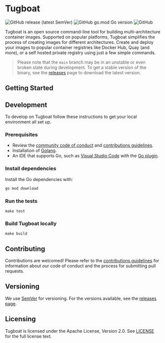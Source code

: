 # Tugboat

![GitHub release (latest SemVer)](https://img.shields.io/github/v/release/gotugboat/tugboat)
![GitHub go.mod Go version](https://img.shields.io/github/go-mod/go-version/gotugboat/tugboat)
![GitHub](https://img.shields.io/github/license/gotugboat/tugboat?color=blue)

Tugboat is an open source command-line tool for building multi-architecture container images. Supported on popular platforms, Tugboat simplifies the process of creating images for different architectures. Create and deploy your images to popular container registries like Docker Hub, Quay (and more), or a self hosted private registry using just a few simple commands.

> Please note that the `main` branch may be in an unstable or even broken state during development. To get a stable version of the binary, see the [releases](https://github.com/gotugboat/tugboat/releases) page to download the latest version.

## Getting Started
<!-- TODO -->

## Development

To develop on Tugboat follow these instructions to get your local environment all set up.

### Prerequisites

- Review the [community code of conduct](./.github/CODE_OF_CONDUCT.md) and [contributions guidelines](./.github/CONTRIBUTING.md).
- Installation of [Golang](https://go.dev/dl/).
- An IDE that supports Go, such as [Visual Studio Code](https://code.visualstudio.com/) with the [Go plugin](https://code.visualstudio.com/docs/languages/go).

### Install dependencies

Install the Go dependencies with:

```bash
go mod download
```

### Run the tests

```
make test
```

### Build Tugboat locally

```
make build
```

## Contributing

Contributions are welcomed! Please refer to the [contributions guidelines](./.github/CONTRIBUTING.md) for information about our code of conduct and the process for submitting pull requests.

## Versioning

We use [SemVer](http://semver.org/) for versioning. For the versions available, see the [releases page](https://github.com/gotugboat/tugboat/releases).

## Licensing

Tugboat is licensed under the Apache License, Version 2.0. See [LICENSE](./LICENSE) for the full license text.
